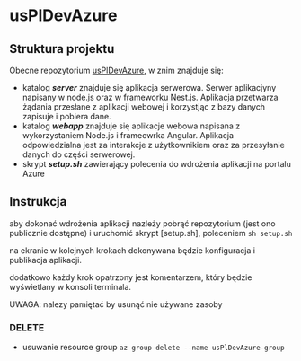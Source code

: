 # usPlDevAzure
## Struktura projektu
Obecne repozytorium [usPlDevAzure](https://github.com/andairka/usPlDevAzure), w znim znajduje się:
- katalog ***server*** znajduje się aplikacja serwerowa. Serwer aplikacjyny napisany w node.js oraz w frameworku Nest.js. Aplikacja przetwarza żądania przesłane z aplikacji webowej i korzystjąc z bazy danych zapisuje i pobiera dane.
- katalog ***webapp*** znajduje się aplikacje webowa napisana z wykorzystaniem Node.js i frameowrka Angular. Aplikacja odpowiedzialna jest za interakcje z użytkownikiem oraz za przesyłanie danych do części serwerowej.
- skrypt ***setup.sh*** zawierający polecenia do wdrożenia aplikacji na portalu Azure

## Instrukcja
aby dokonać wdrożenia aplikacji nazleży pobrąć repozytorium (jest ono publicznie dostępne) i uruchomić skrypt [setup.sh], poleceniem `sh setup.sh`

na ekranie w kolejnych krokach dokonywana będzie konfiguracja i publikacja aplikacji.

dodatkowo każdy krok opatrzony jest komentarzem, który będzie wyświetlany w konsoli terminala.


UWAGA: nalezy pamiętać by usunąć nie używane zasoby

### DELETE
- usuwanie resource group
`az group delete --name usPlDevAzure-group`
